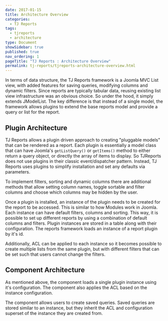 ```yaml
---
date: 2017-01-15
title: Architecture Overview
categories:
  - TJ Reports
tags:
  - tjreports
  - architecture
type: Document
showSidebar: true
published: true
nav_ordering: 1
pageTitle: "TJ Reports : Architecture Overview"
permalink: tj-reports/tjreports-architecture-overview.html
---
```


In terms of data structure, the TJ Reports framework is a Joomla MVC List view, with added features for saving queries, modifying columns and dynamic filters. Since reports are typically tabular data, reusing existing list view infrastructure was an obvious choice. So under the hood, it simply extends JModelList. The key difference is that instead of a single model, the framework allows plugins to extend the base reports model and provide a query or list for the report.

## Plugin Architecture
TJ Reports allows a plugin driven approach to creating "pluggable models" that can be rendered as a report. 
Each plugin is essentially a model class that can have Joomla's `getListQuery()` or `getItems()` method to either return a query object, or directly the array of items to display. So TJReports does not use plugins in their classic event/dispatcher pattern. Instead, TJ Reports uses plugins to simplify installation and set any defaults via parameters.

To implement filters, sorting and dynamic columns there are additional methods that allow setting column names, toggle sortable and filter columns and choose which columns may be hidden by the user.

Once a plugin is installed, an instance of the plugin needs to be created for the report to be accessed. This is similar to how Modules work in Joomla. Each instance can have default filters, columns and sorting. This way, it is possible to set up different reports by using a combination of default columns and filters. Plugin instances are stored in a table along with their configuration. The reports framework loads an instance of a report plugin by it's id.

Additionally, ACL can be applied to each instance so it becomes possible to create multiple lists from the same plugin, but with different filters that can be set such that users cannot change the filters.

## Component Architecture
As mentioned above, the component loads a single plugin instance using it's configuration. The component also applies the ACL based on the instance configuration. 

The component allows users to create saved queries. Saved queries are stored similar to an instance, but they inherit the ACL and configuration superset of the instance they are created from.
